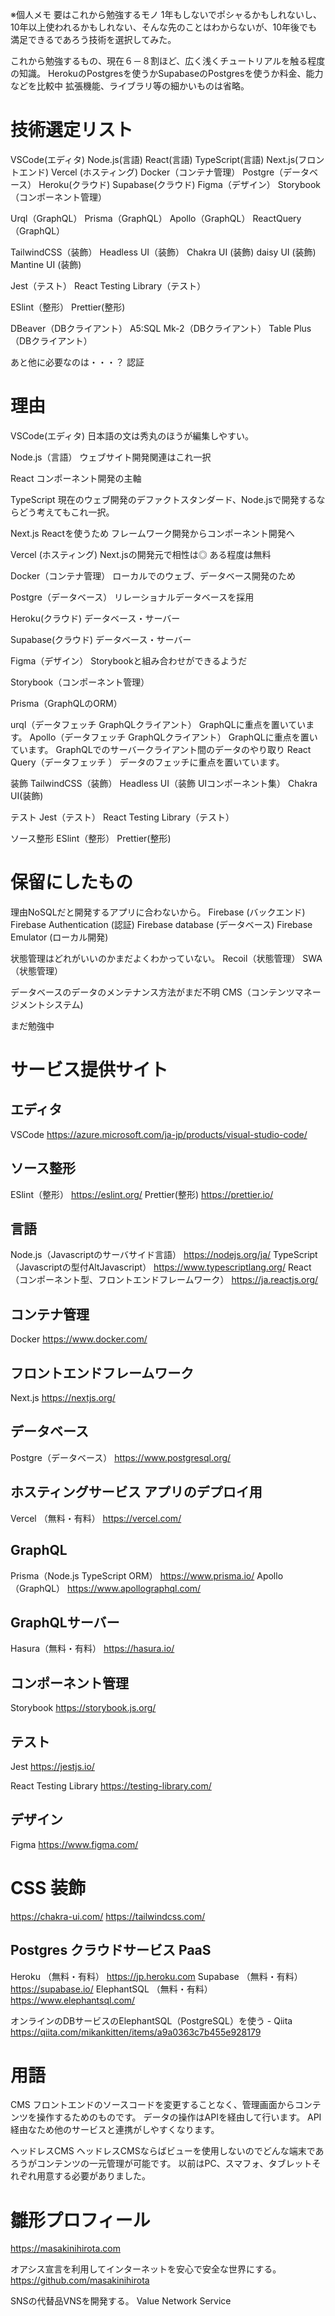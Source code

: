 <!--
title:   現在の開発 技術選定 2022年 ※個人メモ
tags:    Firebase,Next.js,React,Vercel,tailwindcss
id:      700f005cd93dd8bbc439
private: false
-->
※個人メモ 要はこれから勉強するモノ
1年もしないでポシャるかもしれないし、10年以上使われるかもしれない、そんな先のことはわからないが、10年後でも満足できるであろう技術を選択してみた。

これから勉強するもの、現在６－８割ほど、広く浅くチュートリアルを触る程度の知識。
HerokuのPostgresを使うかSupabaseのPostgresを使うか料金、能力などを比較中
拡張機能、ライブラリ等の細かいものは省略。

# 技術選定リスト
VSCode(エディタ)
Node.js(言語)
React(言語)
TypeScript(言語)
Next.js(フロントエンド)
Vercel (ホスティング)
Docker（コンテナ管理）
Postgre（データベース）
Heroku(クラウド)
Supabase(クラウド)
Figma（デザイン）
Storybook（コンポーネント管理）

Urql（GraphQL）
Prisma（GraphQL）
Apollo（GraphQL）
ReactQuery（GraphQL）

TailwindCSS（装飾）
Headless UI（装飾）
Chakra UI (装飾)
daisy UI (装飾)
Mantine UI (装飾)

Jest（テスト）
React Testing Library（テスト）

ESlint（整形）
Prettier(整形)

DBeaver（DBクライアント）
A5:SQL Mk-2（DBクライアント）
Table Plus（DBクライアント）

あと他に必要なのは・・・？
認証


# 理由
VSCode(エディタ)
日本語の文は秀丸のほうが編集しやすい。

Node.js（言語）
ウェブサイト開発関連はこれ一択

React
コンポーネント開発の主軸

TypeScript
現在のウェブ開発のデファクトスタンダード、Node.jsで開発するならどう考えてもこれ一択。

Next.js
Reactを使うため
フレームワーク開発からコンポーネント開発へ

Vercel (ホスティング)
Next.jsの開発元で相性は◎
ある程度は無料

Docker（コンテナ管理）
ローカルでのウェブ、データベース開発のため

Postgre（データベース）
リレーショナルデータベースを採用

Heroku(クラウド)
データベース・サーバー

Supabase(クラウド)
データベース・サーバー

Figma（デザイン）
Storybookと組み合わせができるようだ

Storybook（コンポーネント管理）

Prisma（GraphQLのORM）

urql（データフェッチ GraphQLクライアント）
GraphQLに重点を置いています。
Apollo（データフェッチ GraphQLクライアント）
GraphQLに重点を置いています。
GraphQLでのサーバークライアント間のデータのやり取り
React Query（データフェッチ ）
データのフェッチに重点を置いています。

装飾
TailwindCSS（装飾）
Headless UI（装飾 UIコンポーネント集）
Chakra UI(装飾)

テスト
Jest（テスト）
React Testing Library（テスト）

ソース整形
ESlint（整形）
Prettier(整形)



# 保留にしたもの
理由NoSQLだと開発するアプリに合わないから。
Firebase (バックエンド)
Firebase Authentication (認証)
Firebase database (データベース)
Firebase Emulator (ローカル開発)

状態管理はどれがいいのかまだよくわかっていない。
Recoil（状態管理）
SWA（状態管理）

データベースのデータのメンテナンス方法がまだ不明
CMS（コンテンツマネージメントシステム)

まだ勉強中

# サービス提供サイト
## エディタ
VSCode
https://azure.microsoft.com/ja-jp/products/visual-studio-code/

## ソース整形
ESlint（整形）
https://eslint.org/
Prettier(整形)
https://prettier.io/

## 言語
Node.js（Javascriptのサーバサイド言語）
https://nodejs.org/ja/
TypeScript（Javascriptの型付AltJavascript）
https://www.typescriptlang.org/
React（コンポーネント型、フロントエンドフレームワーク）
https://ja.reactjs.org/

## コンテナ管理
Docker
https://www.docker.com/

## フロントエンドフレームワーク
Next.js
https://nextjs.org/

## データベース
Postgre（データベース）
https://www.postgresql.org/

## ホスティングサービス アプリのデプロイ用
Vercel （無料・有料）
https://vercel.com/

## GraphQL
Prisma（Node.js TypeScript ORM）
https://www.prisma.io/
Apollo（GraphQL）
https://www.apollographql.com/

## GraphQLサーバー
Hasura（無料・有料）
https://hasura.io/

## コンポーネント管理
Storybook
https://storybook.js.org/

## テスト
Jest
https://jestjs.io/

React Testing Library
https://testing-library.com/

## デザイン
Figma
https://www.figma.com/

# CSS 装飾
https://chakra-ui.com/
https://tailwindcss.com/

## Postgres クラウドサービス PaaS
Heroku （無料・有料）
https://jp.heroku.com
Supabase （無料・有料）
https://supabase.io/
ElephantSQL （無料・有料）
https://www.elephantsql.com/

オンラインのDBサービスのElephantSQL（PostgreSQL）を使う - Qiita
https://qiita.com/mikankitten/items/a9a0363c7b455e928179

# 用語
CMS
フロントエンドのソースコードを変更することなく、管理画面からコンテンツを操作するためのものです。
データの操作はAPIを経由して行います。
API経由なため他のサービスと連携がしやすくなります。

ヘッドレスCMS
ヘッドレスCMSならばビューを使用しないのでどんな端末であろうがコンテンツの一元管理が可能です。
以前はPC、スマフォ、タブレットそれぞれ用意する必要がありました。

# 雛形プロフィール
https://masakinihirota.com

オアシス宣言を利用してインターネットを安心で安全な世界にする。
https://github.com/masakinihirota

SNSの代替品VNSを開発する。
Value Network Service